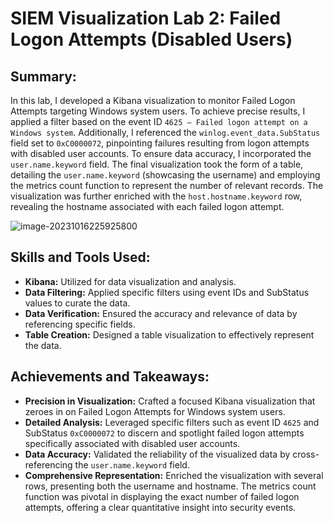 # SIEM Visualization Lab 2: Failed Logon Attempts (Disabled Users)



## Summary:

In this lab, I developed a Kibana visualization to monitor Failed Logon Attempts targeting Windows system users. To achieve precise results, I applied a filter based on the event ID `4625 – Failed logon attempt on a Windows system`. Additionally, I referenced the `winlog.event_data.SubStatus` field set to `0xC0000072`, pinpointing failures resulting from logon attempts with disabled user accounts. To ensure data accuracy, I incorporated the `user.name.keyword` field. The final visualization took the form of a table, detailing the `user.name.keyword` (showcasing the username) and employing the metrics count function to represent the number of relevant records. The visualization was further enriched with the `host.hostname.keyword` row, revealing the hostname associated with each failed logon attempt.

![image-20231016225925800](C:\Users\Liam\AppData\Roaming\Typora\typora-user-images\image-20231016225925800.png)

## **Skills and Tools Used:**

- **Kibana:** Utilized for data visualization and analysis.
- **Data Filtering:** Applied specific filters using event IDs and SubStatus values to curate the data.
- **Data Verification:** Ensured the accuracy and relevance of data by referencing specific fields.
- **Table Creation:** Designed a table visualization to effectively represent the data.

## **Achievements and Takeaways:**

- **Precision in Visualization:** Crafted a focused Kibana visualization that zeroes in on Failed Logon Attempts for Windows system users.
- **Detailed Analysis:** Leveraged specific filters such as event ID `4625` and SubStatus `0xC0000072` to discern and spotlight failed logon attempts specifically associated with disabled user accounts.
- **Data Accuracy:** Validated the reliability of the visualized data by cross-referencing the `user.name.keyword` field.
- **Comprehensive Representation:** Enriched the visualization with several rows, presenting both the username and hostname. The metrics count function was pivotal in displaying the exact number of failed logon attempts, offering a clear quantitative insight into security events.